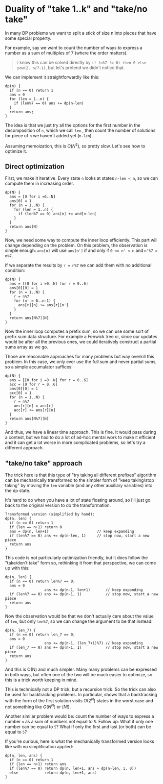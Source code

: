 
# Duality of "take 1..k" and "take/no take"

In many DP problems we want to split a stick of size n into pieces that have some special property.

For example, say we want to count the number of ways to express a number as a sum of multiples of 7 (where the order matters).

> I know this can be solved directly by `if (n%7 != 0) then 0 else pow(2, n/7-1)`, but let's pretend we didn't notice that.

We can implement it straightforwardly like this:

```
dp(n) {
  if (n == 0) return 1
  ans = 0
  for (len = 1..n) {
    if (len%7 == 0) ans += dp(n-len)
  }
  return ans;
}
```

The idea is that we just try all the options for the first number in the decomposition of `n`, which
we call `len` , then count the number of solutions for piece of `n` we haven't added yet (`n-len`).

Assuming memoization, this is $O(N^2)$, so pretty slow. Let's see how to optimize it.

## Direct optimization

First, we make it iterative. Every state `n` looks at states `n-len < n`, so we can compute them in increasing order.

```
dp(N) {
  ans = [0 for i =0..N]
  ans[0] = 1
  for (n = 1..N) {
    for (len = 1..n) {
      if (len%7 == 0) ans[n] += and[n-len]
    }
  }
  return ans[N]
}
```

Now, we need some way to compute the inner loop efficiently. This part will change depending on the problem. On this
problem, the observation is simple enough: `ans[n]` will use `ans[n']` if and only if `0 <= n' < n` and `n'%7 = n%7`.

If we separate the results by `r = n%7` we can add them with no additional condition:

```
dp(N) {
  ans = [[0 for i =0..N] for r = 0..6]
  ans[0][0] = 1
  for (n = 1..N) {
    r = n%7
    for (n' = 0..n-1) {
      ans[r][n] += ans[r][n']
    }
  }
  return ans[N%7][N]
}
```

Now the inner loop computes a prefix sum, so we can use some sort of prefix sum data structure. For example a Fenwick
tree or, since our updates would be after all the previous ones, we could iteratively construct a partial sums array as we go.

Those are reasonable approaches for many problems but way overkill this problem. In this case, we
only ever use the full sum and never partial sums, so a simple accumulator suffices:

```
dp(N) {
  ans = [[0 for i =0..N] for r = 0..6]
  acc = [0 for r = 0..6]
  ans[0][0] = 1
  acc[0] = 1
  for (n = 1..N) {
    r = n%7
    ans[r][n] = acc[r]
    acc[r] += ans[r][n]
  }
  return ans[N%7][N]
}
```

And thus, we have a linear time approach. This is fine. It would pass during a contest, but we
had to do a lot of ad-hoc mental work to make it efficient and it can get a lot worse in more
complicated problems, so let's try a different approach.

## "take/no take" approach

The trick here is that this type of "try taking all different prefixes" algorithm can be
mechanically transformed to the simpler form of "keep taking/stop taking" by moving the `len`
variable (and any other auxiliary variables) into the dp state.

It's hard to do when you have a lot of state floating around, so i'll just go back to the
original version to do the transformation.

```
Transformed version (simplified by hand):
dp(n, len) {
  if (n == 0) return 1
  if (len == n+1) return 0
  ans = dp(n, len+1)                      // keep expanding
  if (len%7 == 0) ans += dp(n-len, 1)     // stop now, start a new piece
  return ans
}
```

This code is not particularly optimization friendly, but it does follow the "take/don't take"
form so, rethinking it from that perspective, we can come up with this:

```
dp(n, len) {
  if (n == 0) return len%7 == 0;
  ans = 0
                  ans += dp(n-1, len+1)       // keep expanding
  if (len%7 == 0) ans += dp(n-1, 1)           // stop now, start a new piece
  return ans
}
```

Now the observation would be that we don't actually care about the value of `len`, but
only `len%7`, so we can change the argument to be that instead:

```
dp(n, len_7) {
  if (n == 0) return len_7 == 0;
  ans = 0
                  ans += dp(n-1, (len_7+1)%7) // keep expanding
  if (len_7 == 0) ans += dp(n-1, 1)           // stop now, start a new piece
  return ans
}
```

And this is O(N) and much simpler. Many many problems can be expressed in both ways, but often
one of the two will be much easier to optimize, so this is a trick worth keeping in mind.

This is technically not a DP trick, but a recursion trick. So the trick can also be used for backtracking
problems. In particular, shows that a backtracking with the form of the first solution
visits $O(2^{N})$ states in the worst case and not something like $O(N^{N})$ or $(N!)$.

Another similar problem would be: count the number of ways to express a number `n` as a sum of numbers not
equal to `5`. Follow up: What if only one number can be equal to `5`? What if only the first and last (or
both) can be equal to `5`?

If you're curious, here is what the mechanically transformed version looks like with no simplification applied:

```
dp(n, len, ans) {
  if (n == 0) return 1
  if (len == n+1) return ans
  if (len%7 == 0) return dp(n, len+1, ans + dp(n-len, 1, 0))
  else            return dp(n, len+1, ans)
}
```
